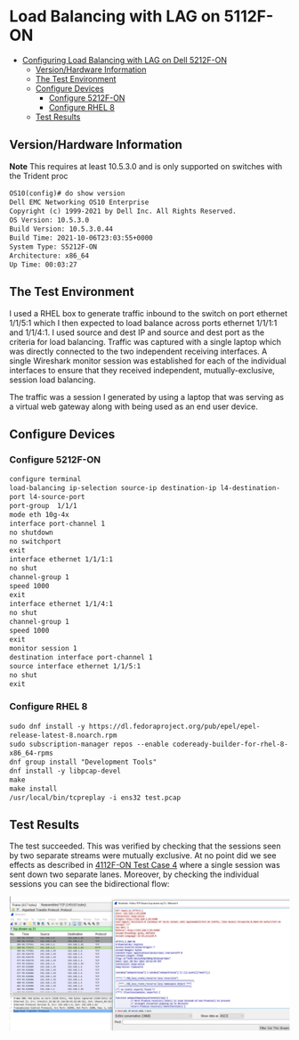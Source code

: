 # Load Balancing with LAG on 5112F-ON

- [Configuring Load Balancing with LAG on Dell 5212F-ON](#configuring-load-balancing-with-lag-on-dell-5212f-on)
  - [Version/Hardware Information](#versionhardware-information)
  - [The Test Environment](#the-test-environment)
  - [Configure Devices](#configure-devices)
    - [Configure 5212F-ON](#configure-5212f-on)
    - [Configure RHEL 8](#configure-rhel-8)
  - [Test Results](#test-results)

## Version/Hardware Information

**Note** This requires at least 10.5.3.0 and is only supported on switches with the Trident proc

```
OS10(config)# do show version
Dell EMC Networking OS10 Enterprise
Copyright (c) 1999-2021 by Dell Inc. All Rights Reserved.
OS Version: 10.5.3.0
Build Version: 10.5.3.0.44
Build Time: 2021-10-06T23:03:55+0000
System Type: S5212F-ON
Architecture: x86_64
Up Time: 00:03:27
```

## The Test Environment

I used a RHEL box to generate traffic inbound to the switch on port ethernet 1/1/5:1 which I then expected to load balance across ports ethernet 1/1/1:1 and 1/1/4:1. I used source and dest IP and source and dest port as the criteria for load balancing. Traffic was captured with a single laptop which was directly connected to the two independent receiving interfaces. A single Wireshark monitor session was established for each of the individual interfaces to ensure that they received independent, mutually-exclusive, session load balancing.

The traffic was a session I generated by using a laptop that was serving as a virtual web gateway along with being used as an end user device.

## Configure Devices

### Configure 5212F-ON

```
configure terminal
load-balancing ip-selection source-ip destination-ip l4-destination-port l4-source-port
port-group  1/1/1
mode eth 10g-4x
interface port-channel 1
no shutdown
no switchport
exit
interface ethernet 1/1/1:1
no shut
channel-group 1
speed 1000
exit
interface ethernet 1/1/4:1
no shut
channel-group 1
speed 1000
exit
monitor session 1
destination interface port-channel 1
source interface ethernet 1/1/5:1
no shut
exit
```

### Configure RHEL 8

```
sudo dnf install -y https://dl.fedoraproject.org/pub/epel/epel-release-latest-8.noarch.rpm
sudo subscription-manager repos --enable codeready-builder-for-rhel-8-x86_64-rpms
dnf group install "Development Tools"
dnf install -y libpcap-devel
make
make install
/usr/local/bin/tcpreplay -i ens32 test.pcap
```

## Test Results

The test succeeded. This was verified by checking that the sessions seen by two separate streams were mutually exclusive. At no point did we see effects as described in [4112F-ON Test Case 4](../4112F-ON/OS10/Test%20Case%204/README.md) where a single session was sent down two separate lanes. Moreover, by checking the individual sessions you can see the bidirectional flow:

![](images/2021-12-08-15-31-19.png)